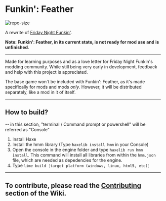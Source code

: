 # Funkin': Feather

![repo-size](https://img.shields.io/github/repo-size/BeastlyGhost/FNF-Funkin-Feather)

A rewrite of [Friday Night Funkin'](https://github.com/ninjamuffin99/Funkin).

**Note: Funkin': Feather, in its current state, is not ready for mod use and is unfinished**.

---
Made for learning purposes and as a love letter for Friday Night Funkin's modding community.
While still being very early in development, feedback and help with this project is appreciated.

The base game won't be included with Funkin': Feather, as it's made specifically for mods and mods *only*.
However, it will be distributed separately, like a mod in it of itself.

---
## How to build?
-- in this section, "terminal / Command prompt or powershell" will be referred as "Console"
1. Install Haxe
2. Install the hmm library (Type ``haxelib install hmm`` in your Console)
3. Open the console in the engine folder and type ``haxelib run hmm install``. This command will install all libraries from within the `hmm.json` file, which are needed as depedencies for the engine.
4. Type ``lime build [target platform (windows, linux, html5, etc)]``

---
## To contribute, please read the [Contributing](https://github.com/BeastlyGhost/FNF-Funkin-Feather/wiki/Contributing) section of the Wiki.

